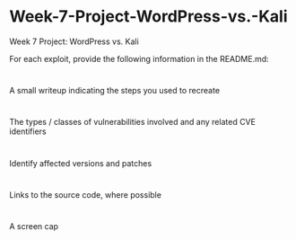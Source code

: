 # Week-7-Project-WordPress-vs.-Kali
Week 7 Project: WordPress vs. Kali

For each exploit, provide the following information in the README.md:
#
A small writeup indicating the steps you used to recreate
#
The types / classes of vulnerabilities involved and any related CVE identifiers
#
Identify affected versions and patches
#
Links to the source code, where possible
#
A screen cap
#
